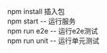 npm install  插入包 <br />
npm start  -- 运行服务 <br />
npm run e2e -- 运行e2e测试 <br />
npm run unit  -- 运行单元测试 <br />
